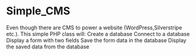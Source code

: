 # Simple_CMS
Even though there are CMS to power a website (WordPress,Silverstripe etc.). This simple PHP class will:  Create a database Connect to a database Display a form with two fields Save the form data in the database Display the saved data from the database
